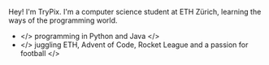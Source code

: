 Hey! I'm TryPix. I'm a computer science student at ETH Zürich, learning the ways of the programming world. 

- </> programming in Python and Java </> 
- </> juggling ETH, Advent of Code, Rocket League and a passion for football </> 


<!--START_SECTION:hello-->
<!--END_SECTION:hello-->
